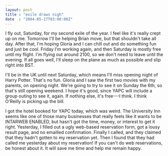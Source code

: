 ```yaml
---
layout: post
title : "exile draws nigh"
date  : "2004-05-27T03:00:00Z"
---
```

I fly out, Saturday, for my second exile of the year.  I feel like it's really crept up on me.  Tomorrow I'll be helping Brian move, but that shouldn't take all day.  After that, I'm hoping Gloria and I can chill out and do something fun and just be cool.  Friday I'm working again, and then Saturday is mostly free until my flight.  I'm flying out around 2100, so we don't need to leave until the evening.  If all goes well, I'll sleep on the plane as much as possible and slip right into BST.

I'll be in the UK until next Saturday, which means I'll miss opening night of Harry Potter.  That's no fun.  Gloria and I saw the first two movies with my parents, on opening night.  We're going to try to see it on Sunday the 6th, so that's still opening weekend.  I hope it's good, since YAPC will include a group outing to see it, again.  If nothing else, it's free---I think.  I think O'Reilly is picking up the bill.

I got the hotel booked for YAPC today, which was weird.  The University Inn seems like one of those many businesses that really feels like it wants to be INTARWEB ENABLED, but hasn't got the time, money, or interest to get it right. Yesterday, I filled out a ugly web-based reservation form, got a lousy result page, and no emailled confirmation.  Finally I called, and they claimed that they hadn't gotten to my reservation yet.  Then I found that they had called me yesterday about my reservation!  If you can't do web reservations, be honest about it.  It will save me time and help me remain happy.

